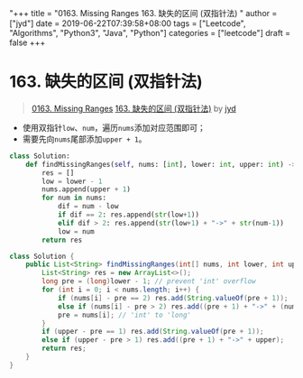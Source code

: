 "+++
title = "0163. Missing Ranges 163. 缺失的区间 (双指针法) "
author = ["jyd"]
date = 2019-06-22T07:39:58+08:00
tags = ["Leetcode", "Algorithms", "Python3", "Java", "Python"]
categories = ["leetcode"]
draft = false
+++

# 163. 缺失的区间 (双指针法)

> [0163. Missing Ranges](https://leetcode-cn.com/problems/missing-ranges/)
> [163. 缺失的区间 (双指针法)](https://leetcode-cn.com/problems/missing-ranges/solution/missing-ranges-shuang-zhi-zhen-fa-by-jyd/) by [jyd](https://leetcode-cn.com/u/jyd/)

- 使用双指针`low`、`num`，遍历`nums`添加对应范围即可；
- 需要先向`nums`尾部添加`upper + 1`。

```python
class Solution:
    def findMissingRanges(self, nums: [int], lower: int, upper: int) -> [str]:
        res = []
        low = lower - 1
        nums.append(upper + 1)
        for num in nums:
            dif = num - low
            if dif == 2: res.append(str(low+1))
            elif dif > 2: res.append(str(low+1) + "->" + str(num-1))
            low = num
        return res
```
```java
class Solution {
    public List<String> findMissingRanges(int[] nums, int lower, int upper) {
        List<String> res = new ArrayList<>();
        long pre = (long)lower - 1; // prevent 'int' overflow
        for (int i = 0; i < nums.length; i++) {
            if (nums[i] - pre == 2) res.add(String.valueOf(pre + 1));
            else if (nums[i] - pre > 2) res.add((pre + 1) + "->" + (nums[i] - 1));
            pre = nums[i]; // 'int' to 'long'
        }
        if (upper - pre == 1) res.add(String.valueOf(pre + 1));
        else if (upper - pre > 1) res.add((pre + 1) + "->" + upper);
        return res;
    }
}
```